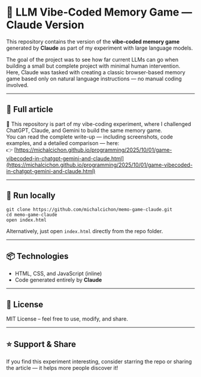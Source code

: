 # 🧠 LLM Vibe-Coded Memory Game — Claude Version

This repository contains the version of the **vibe-coded memory game** generated by **Claude** as part of my experiment with large language models.

The goal of the project was to see how far current LLMs can go when building a small but complete project with minimal human intervention.  
Here, Claude was tasked with creating a classic browser-based memory game based only on natural language instructions — no manual coding involved.

---

## 🧪 Full article

📖 This repository is part of my vibe-coding experiment, where I challenged ChatGPT, Claude, and Gemini to build the same memory game.  
You can read the complete write-up — including screenshots, code examples, and a detailed comparison — here:  
👉 [https://michalcichon.github.io/programming/2025/10/01/game-vibecoded-in-chatgpt-gemini-and-claude.html](https://michalcichon.github.io/programming/2025/10/01/game-vibecoded-in-chatgpt-gemini-and-claude.html)

---

## 🚀 Run locally

```
git clone https://github.com/michalcichon/memo-game-claude.git
cd memo-game-claude
open index.html
```

Alternatively, just open `index.html` directly from the repo folder.

---

## 📦 Technologies

- HTML, CSS, and JavaScript (inline)
- Code generated entirely by **Claude**

---

## 📜 License

MIT License – feel free to use, modify, and share.

---

## ⭐️ Support & Share

If you find this experiment interesting, consider starring the repo or sharing the article — it helps more people discover it!
